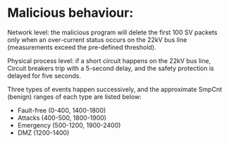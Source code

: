 # Malicious behaviour:

Network level: the malicious program will delete the first 100 SV packets only when an over-current status occurs on the 22kV bus line (measurements exceed the pre-defined threshold).

Physical process level: if a short circuit happens on the 22kV bus line, Circuit breakers trip with a 5-second delay, and the safety protection is delayed for five seconds.

Three types of events happen successively, and the approximate SmpCnt (benign) ranges of each type are listed below:
- Fault-free (0-400, 1400-1800)
- Attacks (400-500, 1800-1900)
- Emergency (500-1200, 1900-2400)
- DMZ (1200-1400)
